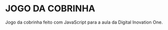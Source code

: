 <h1>JOGO DA COBRINHA</h1>
Jogo da cobrinha feito com JavaScript para a aula da Digital Inovation One.
